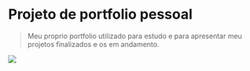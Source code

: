 # Projeto de portfolio pessoal

> Meu proprio portfolio utilizado para estudo e para apresentar meu projetos finalizados e os em andamento.

<img src="https://imgur.com/a/uj3JpHt">


